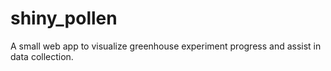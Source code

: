 # shiny_pollen
A small web app to visualize greenhouse experiment progress and assist in data collection.

